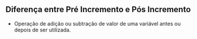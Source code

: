 ## Diferença entre Pré Incremento e Pós Incremento

- Operação de adição ou subtração de valor de uma variável antes ou depois de ser utilizada.